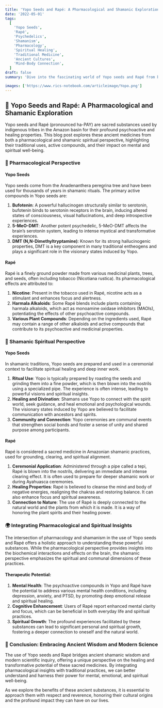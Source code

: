 ```yaml
---
title: 'Yopo Seeds and Rapé: A Pharmacological and Shamanic Exploration 🌿✨'
date: '2022-05-01'
tags:
  [
    'Yopo Seeds',
    'Rapé',
    'Psychedelics',
    'Shamanism',
    'Pharmacology',
    'Spiritual Healing',
    'Traditional Medicine',
    'Ancient Cultures',
    'Mind-Body Connection',
  ]
draft: false
summary: 'Dive into the fascinating world of Yopo seeds and Rapé from both a pharmacological and shamanic spiritual perspective. Explore their traditional uses, active compounds, and the profound impact these sacred substances have on mental and spiritual well-being. 🌿✨'

images: ['https://www.rics-notebook.com/articleimage/Yopo.png']
---
```


## 🌿 Yopo Seeds and Rapé: A Pharmacological and Shamanic Exploration

Yopo seeds and Rapé (pronounced ha-PAY) are sacred substances used by indigenous tribes in the Amazon basin for their profound psychoactive and healing properties. This blog post explores these ancient medicines from both a pharmacological and shamanic spiritual perspective, highlighting their traditional uses, active compounds, and their impact on mental and spiritual well-being.

### 🔬 Pharmacological Perspective

#### **Yopo Seeds**

Yopo seeds come from the Anadenanthera peregrina tree and have been used for thousands of years in shamanic rituals. The primary active compounds in Yopo seeds are:

1. **Bufotenin**: A powerful hallucinogen structurally similar to serotonin, bufotenin binds to serotonin receptors in the brain, inducing altered states of consciousness, visual hallucinations, and deep introspective experiences.
2. **5-MeO-DMT**: Another potent psychedelic, 5-MeO-DMT affects the brain’s serotonin system, leading to intense mystical and transformative experiences.
3. **DMT (N,N-Dimethyltryptamine)**: Known for its strong hallucinogenic properties, DMT is a key component in many traditional entheogens and plays a significant role in the visionary states induced by Yopo.

#### **Rapé**

Rapé is a finely ground powder made from various medicinal plants, trees, and seeds, often including tobacco (Nicotiana rustica). Its pharmacological effects are attributed to:

1. **Nicotine**: Present in the tobacco used in Rapé, nicotine acts as a stimulant and enhances focus and alertness.
2. **Harmala Alkaloids**: Some Rapé blends include plants containing harmala alkaloids, which act as monoamine oxidase inhibitors (MAOIs), potentiating the effects of other psychoactive compounds.
3. **Various Plant Compounds**: Depending on the ingredients used, Rapé may contain a range of other alkaloids and active compounds that contribute to its psychoactive and medicinal properties.

### 🌟 Shamanic Spiritual Perspective

#### **Yopo Seeds**

In shamanic traditions, Yopo seeds are prepared and used in a ceremonial context to facilitate spiritual healing and deep inner work.

1. **Ritual Use**: Yopo is typically prepared by roasting the seeds and grinding them into a fine powder, which is then blown into the nostrils using a specialized pipe. The experience is often intense, leading to powerful visions and spiritual insights.
2. **Healing and Divination**: Shamans use Yopo to connect with the spirit world, seek guidance, and heal emotional and psychological wounds. The visionary states induced by Yopo are believed to facilitate communication with ancestors and spirits.
3. **Community and Connection**: Yopo ceremonies are communal events that strengthen social bonds and foster a sense of unity and shared purpose among participants.

#### **Rapé**

Rapé is considered a sacred medicine in Amazonian shamanic practices, used for grounding, clearing, and spiritual alignment.

1. **Ceremonial Application**: Administered through a pipe called a tepi, Rapé is blown into the nostrils, delivering an immediate and intense clearing effect. It is often used to prepare for deeper shamanic work or during Ayahuasca ceremonies.
2. **Healing Properties**: Rapé is believed to cleanse the mind and body of negative energies, realigning the chakras and restoring balance. It can also enhance focus and spiritual awareness.
3. **Connection to Nature**: The use of Rapé is deeply connected to the natural world and the plants from which it is made. It is a way of honoring the plant spirits and their healing power.

### 🌍 Integrating Pharmacological and Spiritual Insights

The intersection of pharmacology and shamanism in the use of Yopo seeds and Rapé offers a holistic approach to understanding these powerful substances. While the pharmacological perspective provides insights into the biochemical interactions and effects on the brain, the shamanic perspective emphasizes the spiritual and communal dimensions of these practices.

#### **Therapeutic Potential**:

1. **Mental Health**: The psychoactive compounds in Yopo and Rapé have the potential to address various mental health conditions, including depression, anxiety, and PTSD, by promoting deep emotional release and spiritual healing.
2. **Cognitive Enhancement**: Users of Rapé report enhanced mental clarity and focus, which can be beneficial in both everyday life and spiritual practices.
3. **Spiritual Growth**: The profound experiences facilitated by these substances can lead to significant personal and spiritual growth, fostering a deeper connection to oneself and the natural world.

### 🌿 Conclusion: Embracing Ancient Wisdom and Modern Science

The use of Yopo seeds and Rapé bridges ancient shamanic wisdom and modern scientific inquiry, offering a unique perspective on the healing and transformative potential of these sacred medicines. By integrating pharmacological insights with traditional practices, we can better understand and harness their power for mental, emotional, and spiritual well-being.

As we explore the benefits of these ancient substances, it is essential to approach them with respect and reverence, honoring their cultural origins and the profound impact they can have on our lives.
